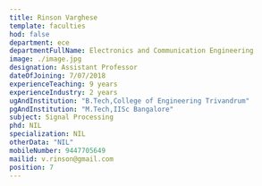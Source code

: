 ```yaml
---
title: Rinson Varghese
template: faculties
hod: false
department: ece
departmentFullName: Electronics and Communication Engineering
image: ./image.jpg
designation: Assistant Professor
dateOfJoining: 7/07/2018
experienceTeaching: 9 years
experienceIndustry: 2 years
ugAndInstitution: "B.Tech,College of Engineering Trivandrum"
pgAndInstitution: "M.Tech,IISc Bangalore"
subject: Signal Processing
phd: NIL
specialization: NIL
otherData: "NIL"
mobileNumber: 9447705649
mailid: v.rinson@gmail.com
position: 7
---
```


